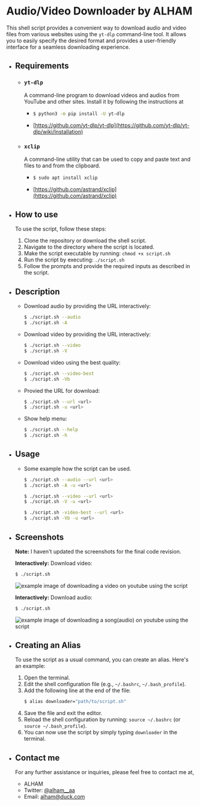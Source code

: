 # Audio/Video Downloader by ALHAM

This shell script provides a convenient way to download audio and video files from various websites using the `yt-dlp` command-line tool. It allows you to easily specify the desired format and provides a user-friendly interface for a seamless downloading experience.

* ## Requirements

    - ### `yt-dlp`
      A command-line program to download videos and audios from YouTube and other sites. Install it by following the instructions at 
        - ```bash
          $ python3 -m pip install -U yt-dlp
          ```
        * [https://github.com/yt-dlp/yt-dlp](https://github.com/yt-dlp/yt-dlp/wiki/Installation)

    - ### `xclip`
      A command-line utility that can be used to copy and paste text and files to and from the clipboard.
        - ```bash
          $ sudo apt install xclip
          ```
        * [https://github.com/astrand/xclip](https://github.com/astrand/xclip)

* ## How to use

    To use the script, follow these steps:

    1. Clone the repository or download the shell script.
    2. Navigate to the directory where the script is located.
    3. Make the script executable by running: `chmod +x script.sh`
    4. Run the script by executing: `./script.sh`
    5. Follow the prompts and provide the required inputs as described in the script.

* ## Description
    - Download audio by providing the URL interactively:
      ```bash
      $ ./script.sh --audio
      $ ./script.sh -A
      ```
      
    - Download video by providing the URL interactively:
      ```bash
      $ ./script.sh --video
      $ ./script.sh -V
      ```

    - Download video using the best quality:
      ```bash
      $ ./script.sh --video-best
      $ ./script.sh -Vb
      ```
    
    - Provied the URL for download:
      ```bash
      $ ./script.sh --url <url>
      $ ./script.sh -u <url>
      ```

    - Show help menu:
      ```bash
      $ ./script.sh --help
      $ ./script.sh -h
      ```
      
* ## Usage
    - Some example how the script can be used.
      ```bash
      $ ./script.sh --audio --url <url>
      $ ./script.sh -A -u <url>
  
      $ ./script.sh --video --url <url>
      $ ./script.sh -V -u <url>
  
      $ ./script.sh -video-best --url <url>
      $ ./script.sh -Vb -u <url>
      ```  
* ## Screenshots
  **Note:** I haven't updated the screenshots for the final code revision.
  
    **Interactively:** Download video:

    ```bash
    $ ./script.sh
    ```
    ![example image of downloading a video on youtube using the script](https://github.com/mr-alham/projects-of-alham/blob/main/private/Audio_Video-downloader-bash-script(1).png)

    **Interactively:** Download audio:

    ```bash
    $ ./script.sh
    ```
    ![example image of downloading a song(audio) on youtube using the script](https://github.com/mr-alham/projects-of-alham/blob/main/private/Audio_Video-downloader-bash-script-audio.png)

* ## Creating an Alias
    
    To use the script as a usual command, you can create an alias. Here's an example:
    
    1. Open the terminal.
    2. Edit the shell configuration file (e.g., `~/.bashrc`, `~/.bash_profile`).
    3. Add the following line at the end of the file:
       ```bash
       $ alias downloader="path/to/script.sh"
       ```
    4. Save the file and exit the editor.
    5. Reload the shell configuration by running: `source ~/.bashrc` (or `source ~/.bash_profile`).
    6. You can now use the script by simply typing `downloader` in the terminal.
* ## Contact me
   For any further assistance or inquiries, please feel free to contact me at,
    - ALHAM
    - Twitter: [@alham__aa](https://www.twitter.com/@alham__aa)
    - Email: alham@duck.com
